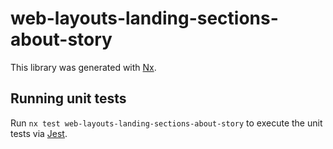 # web-layouts-landing-sections-about-story

This library was generated with [Nx](https://nx.dev).

## Running unit tests

Run `nx test web-layouts-landing-sections-about-story` to execute the unit tests via [Jest](https://jestjs.io).
